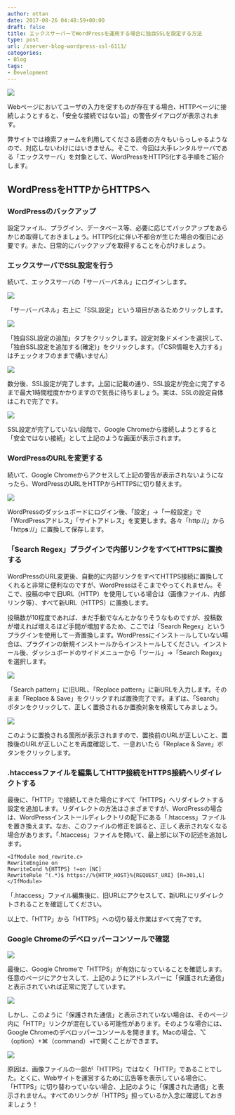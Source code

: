 ```yaml
---
author: ottan
date: 2017-08-26 04:48:59+00:00
draft: false
title: エックスサーバーでWordPressを運用する場合に独自SSLを設定する方法
type: post
url: /xserver-blog-wordpress-ssl-6113/
categories:
- Blog
tags:
- Development
---
```


![](/images/2017/08/170826-59a0f01dc0a6d.jpg)

Webページにおいてユーザの入力を促すものが存在する場合、HTTPページに接続しようとすると、「安全な接続ではない旨」の警告ダイアログが表示されます。

弊サイトでは検索フォームを利用してくださる読者の方々もいらっしゃるようなので、対応しないわけにはいきません。そこで、今回は大手レンタルサーバである「エックスサーバ」を対象として、WordPressをHTTPS化する手順をご紹介します。

## WordPressをHTTPからHTTPSへ

### WordPressのバックアップ

設定ファイル、プラグイン、データベース等、必要に応じてバックアップをあらかじめ取得しておきましょう。HTTPS化に伴い不都合が生じた場合の復旧に必要です。また、日常的にバックアップを取得することを心がけましょう。

### エックスサーバでSSL設定を行う

続いて、エックスサーバの「サーバーパネル」にログインします。

![](/images/2017/11/171125-5a18dbef8355b.png)

「サーバーパネル」右上に「SSL設定」という項目があるためクリックします。

![](/images/2017/11/171125-5a18dc27d0e6f.png)

「独自SSL設定の追加」タブをクリックします。設定対象ドメインを選択して、「独自SSL設定を追加する(確定)」をクリックします。（「CSR情報を入力する」はチェックオフのままで構いません）

![](/images/2017/11/171125-5a18dc5f9aa20.png)

数分後、SSL設定が完了します。上図に記載の通り、SSL設定が完全に完了するまで最大1時間程度かかりますので気長に待ちましょう。実は、SSLの設定自体はこれで完了です。

![](/images/2017/11/171125-5a18dc8cac597.png)

SSL設定が完了していない段階で、Google Chromeから接続しようとすると「安全ではない接続」として上記のような画面が表示されます。

### WordPressのURLを変更する

続いて、Google Chromeからアクセスして上記の警告が表示されないようになったら、WordPressのURLをHTTPからHTTPSに切り替えます。

![](/images/2017/08/170826-59a0f4f41476a.png)

WordPressのダッシュボードにログイン後、「設定」→「一般設定」で「WordPressアドレス」「サイトアドレス」を変更します。各々「http\://<Domain Name>」から「http**s**\://<Domain Name>」に置換して保存します。

### 「Search Regex」プラグインで内部リンクをすべてHTTPSに置換する

WordPressのURL変更後、自動的に内部リンクをすべてHTTPS接続に置換してくれると非常に便利なのですが、WordPressはそこまでやってくれません。そこで、投稿の中で旧URL（HTTP）を使用している場合は（画像ファイル、内部リンク等）、すべて新URL（HTTPS）に置換します。

投稿数が10程度であれば、まだ手動でなんとかなりそうなものですが、投稿数が増えれば増えるほど手間が増加するため、ここでは「Search Regex」というプラグインを使用して一斉置換します。WordPressにインストールしていない場合は、プラグインの新規インストールからインストールしてください。インストール後、ダッシュボードのサイドメニューから「ツール」→「Search Regex」を選択します。

![](/images/2017/08/170826-59a0f617d449b.png)

「Search pattern」に旧URL、「Replace pattern」に新URLを入力します。そのまま「Replace & Save」をクリックすれば置換完了です。まずは、「Search」ボタンをクリックして、正しく置換されるか置換対象を検索してみましょう。

![](/images/2017/08/170826-59a0f657168a8.png)

このように置換される箇所が表示されますので、置換前のURLが正しいこと、置換後のURLが正しいことを再度確認して、一息おいたら「Replace & Save」ボタンをクリックします。

### .htaccessファイルを編集してHTTP接続をHTTPS接続へリダイレクトする

最後に、「HTTP」で接続してきた場合にすべて「HTTPS」へリダイレクトする設定を追加します。リダイレクトの方法はさまざまですが、WordPressの場合は、WordPressインストールディレクトリの配下にある「.htaccess」ファイルを置き換えます。なお、このファイルの修正を誤ると、正しく表示されなくなる場合があります。「.htaccess」ファイルを開いて、最上部に以下の記述を追加します。

    <IfModule mod_rewrite.c>
    RewriteEngine on
    RewriteCond %{HTTPS} !=on [NC]
    RewriteRule ^(.*)$ https://%{HTTP_HOST}%{REQUEST_URI} [R=301,L]
    </IfModule>

「.htaccess」ファイル編集後に、旧URLにアクセスして、新URLにリダイレクトされることを確認してください。

以上で、「HTTP」から「HTTPS」ヘの切り替え作業はすべて完了です。

### Google Chromeのデベロッパーコンソールで確認

![](/images/2017/08/170826-59a0fcda38c36.png)

最後に、Google Chromeで「HTTPS」が有効になっていることを確認します。任意のページにアクセスして、上記のようにアドレスバーに「保護された通信」と表示されていれば正常に完了しています。

![](/images/2017/08/170826-59a0fd1c9f04e.png)

しかし、このように「保護された通信」と表示されていない場合は、そのページ内に「HTTP」リンクが混在している可能性があります。そのような場合には、Google Chromeのデベロッパーコンソールを開きます。Macの場合、⌥（option）+⌘（command）+Iで開くことができます。

![](/images/2017/08/170826-59a0fd67a22e7.png)

原因は、画像ファイルの一部が「HTTPS」ではなく「HTTP」であることでした。とくに、Webサイトを運営するために広告等を表示している場合に、「HTTPS」に切り替わっていない場合、上記のように「保護された通信」と表示されません。すべてのリンクが「HTTPS」担っているか入念に確認しておきましょう！
